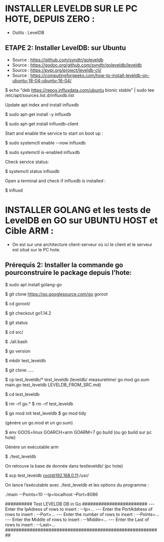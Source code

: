 # INSTALLER LEVELDB SUR LE PC HOTE, DEPUIS ZERO :


* Outils : LevelDB



## ETAPE 2: Installer LevelDB: sur Ubuntu 

* Source : https://github.com/syndtr/goleveldb
* Source : https://godoc.org/github.com/syndtr/goleveldb/leveldb
* Source : https://pypi.org/project/leveldb-cli/
* Source : https://computingforgeeks.com/how-to-install-leveldb-on-ubuntu-18-04-ubuntu-16-04/


$ echo "deb https://repos.influxdata.com/ubuntu bionic stable" | sudo tee /etc/apt/sources.list.d/influxdb.list


Update apt index and install influxdb 

$ sudo apt-get install -y influxdb

$ sudo apt-get install influxdb-client

Start and enable the service to start on boot up : 

$ sudo systemctl enable --now influxdb

$ sudo systemctl is-enabled influxdb

Check service status:

$ systemctl status influxdb

Open a terminal and check if influxdb is installed :

$ influxd




# INSTALLER GOLANG et les tests de LevelDB en GO sur  UBUNTU HOST et Cible ARM :

- On est sur une architecture client-serveur où ici le client et le serveur est situé sur le PC hote.


## Prérequis 2: Installer la commande go pourconstruire le package depuis l’hote:

$ sudo apt install golang-go

$ git clone https://go.googlesource.com/go goroot

$ cd goroot/

$ git checkout go1.14.2

$ git status

$ cd src/

$ ./all.bash 
 
$  go version


$ mkdir test_leveldb

$ git clone .....

$ cp test_leveldb/* test_leveldb   (leveldb/ measuretime/ go.mod go.sum main.go test_leveldb LEVELDB_FROM_SRC.md)

$ cd test_leveldb

$ rm -rf go.* 
$ rm -rf test_leveldb

$ go mod init test_leveldb
$ go mod tidy

(génère un go.mod et un go.sum)

$ env GOOS=linux GOARCH=arm GOARM=7 go build                         (ou go build sur pc hote)

Génère un exécutable arm

$ ./test_leveldb

On retrouve la base de donnée dans testleveldb/ (pc hote)

$ scp test_leveldb root@192.168.0.11:/usr/


On lance l’exécutable avec ./test_leveldb et les options du programme :

./main --Points=10 --Ip=localhost –Port=8086

########## Test LEVELDB DB in Go  ########################
--- Enter the IpAdress of rows to insert : --Ip=...
--- Enter the PortAddress of rows to insert : --Port=...
--- Enter the number of rows to insert : --Points=...
--- Enter the Middle of rows to insert : --Middle=...
--- Enter the Last of rows to insert : --Last=...
##########################################################






